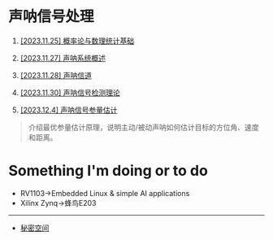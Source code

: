 # 声呐信号处理

1. [[2023.11.25] 概率论与数理统计基础](public_docs/math/概率论基础.md)

2. [[2023.11.27] 声呐系统概述](public_docs/dsp/sonar_signal_processing/声呐系统介绍.md)

3. [[2023.11.28] 声呐信道](public_docs/dsp/sonar_signal_processing/声呐信道.md)

4. [[2023.11.30] 声呐信号检测理论](public_docs/dsp/sonar_signal_processing/声呐信号检测理论.md)

5. [[2023.12.4] 声呐信号参量估计](public_docs/dsp/sonar_signal_processing/声呐信号检测理论.md)

  > 介绍最优参量估计原理，说明主动/被动声呐如何估计目标的方位角、速度和距离。

# Something I'm doing or to do

* RV1103$\to$Embedded Linux & simple AI applications
* Xilinx Zynq$\to$蜂鸟E203

-----------------

* [秘密空间](public_docs/myspace/秘密基地.md)

